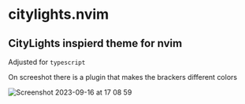 # citylights.nvim

## CityLights inspierd theme for nvim

Adjusted for `typescript`

On screeshot there is a plugin that makes the brackers different colors

![Screenshot 2023-09-16 at 17 08 59](https://github.com/lukeurban/citylights.nvim/assets/4116552/d149e119-d3f7-48df-b48d-ff9fa301e113)
